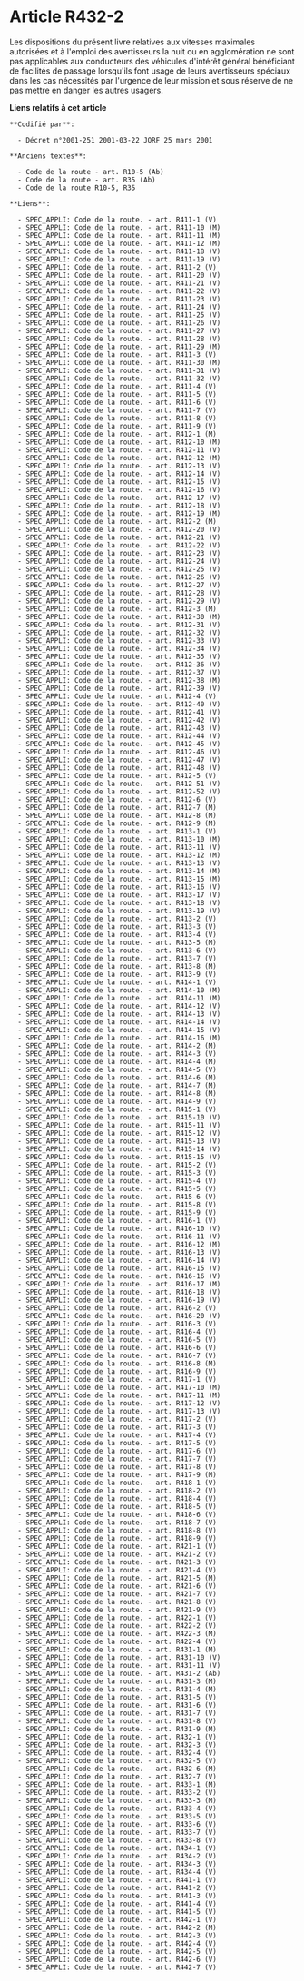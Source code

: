 # Article R432-2

Les dispositions du présent livre relatives aux vitesses maximales autorisées et à l'emploi des avertisseurs la nuit ou en
agglomération ne sont pas applicables aux conducteurs des véhicules d'intérêt général bénéficiant de facilités de passage
lorsqu'ils font usage de leurs avertisseurs spéciaux dans les cas nécessités par l'urgence de leur mission et sous réserve de
ne pas mettre en danger les autres usagers.

**Liens relatifs à cet article**

	**Codifié par**:

	  - Décret n°2001-251 2001-03-22 JORF 25 mars 2001

	**Anciens textes**:

	  - Code de la route - art. R10-5 (Ab)
	  - Code de la route - art. R35 (Ab)
	  - Code de la route R10-5, R35

	**Liens**:

	  - SPEC_APPLI: Code de la route. - art. R411-1 (V)
	  - SPEC_APPLI: Code de la route. - art. R411-10 (M)
	  - SPEC_APPLI: Code de la route. - art. R411-11 (M)
	  - SPEC_APPLI: Code de la route. - art. R411-12 (M)
	  - SPEC_APPLI: Code de la route. - art. R411-18 (V)
	  - SPEC_APPLI: Code de la route. - art. R411-19 (V)
	  - SPEC_APPLI: Code de la route. - art. R411-2 (V)
	  - SPEC_APPLI: Code de la route. - art. R411-20 (V)
	  - SPEC_APPLI: Code de la route. - art. R411-21 (V)
	  - SPEC_APPLI: Code de la route. - art. R411-22 (V)
	  - SPEC_APPLI: Code de la route. - art. R411-23 (V)
	  - SPEC_APPLI: Code de la route. - art. R411-24 (V)
	  - SPEC_APPLI: Code de la route. - art. R411-25 (V)
	  - SPEC_APPLI: Code de la route. - art. R411-26 (V)
	  - SPEC_APPLI: Code de la route. - art. R411-27 (V)
	  - SPEC_APPLI: Code de la route. - art. R411-28 (V)
	  - SPEC_APPLI: Code de la route. - art. R411-29 (M)
	  - SPEC_APPLI: Code de la route. - art. R411-3 (V)
	  - SPEC_APPLI: Code de la route. - art. R411-30 (M)
	  - SPEC_APPLI: Code de la route. - art. R411-31 (V)
	  - SPEC_APPLI: Code de la route. - art. R411-32 (V)
	  - SPEC_APPLI: Code de la route. - art. R411-4 (V)
	  - SPEC_APPLI: Code de la route. - art. R411-5 (V)
	  - SPEC_APPLI: Code de la route. - art. R411-6 (V)
	  - SPEC_APPLI: Code de la route. - art. R411-7 (V)
	  - SPEC_APPLI: Code de la route. - art. R411-8 (V)
	  - SPEC_APPLI: Code de la route. - art. R411-9 (V)
	  - SPEC_APPLI: Code de la route. - art. R412-1 (M)
	  - SPEC_APPLI: Code de la route. - art. R412-10 (M)
	  - SPEC_APPLI: Code de la route. - art. R412-11 (V)
	  - SPEC_APPLI: Code de la route. - art. R412-12 (M)
	  - SPEC_APPLI: Code de la route. - art. R412-13 (V)
	  - SPEC_APPLI: Code de la route. - art. R412-14 (V)
	  - SPEC_APPLI: Code de la route. - art. R412-15 (V)
	  - SPEC_APPLI: Code de la route. - art. R412-16 (V)
	  - SPEC_APPLI: Code de la route. - art. R412-17 (V)
	  - SPEC_APPLI: Code de la route. - art. R412-18 (V)
	  - SPEC_APPLI: Code de la route. - art. R412-19 (M)
	  - SPEC_APPLI: Code de la route. - art. R412-2 (M)
	  - SPEC_APPLI: Code de la route. - art. R412-20 (V)
	  - SPEC_APPLI: Code de la route. - art. R412-21 (V)
	  - SPEC_APPLI: Code de la route. - art. R412-22 (V)
	  - SPEC_APPLI: Code de la route. - art. R412-23 (V)
	  - SPEC_APPLI: Code de la route. - art. R412-24 (V)
	  - SPEC_APPLI: Code de la route. - art. R412-25 (V)
	  - SPEC_APPLI: Code de la route. - art. R412-26 (V)
	  - SPEC_APPLI: Code de la route. - art. R412-27 (V)
	  - SPEC_APPLI: Code de la route. - art. R412-28 (V)
	  - SPEC_APPLI: Code de la route. - art. R412-29 (V)
	  - SPEC_APPLI: Code de la route. - art. R412-3 (M)
	  - SPEC_APPLI: Code de la route. - art. R412-30 (M)
	  - SPEC_APPLI: Code de la route. - art. R412-31 (V)
	  - SPEC_APPLI: Code de la route. - art. R412-32 (V)
	  - SPEC_APPLI: Code de la route. - art. R412-33 (V)
	  - SPEC_APPLI: Code de la route. - art. R412-34 (V)
	  - SPEC_APPLI: Code de la route. - art. R412-35 (V)
	  - SPEC_APPLI: Code de la route. - art. R412-36 (V)
	  - SPEC_APPLI: Code de la route. - art. R412-37 (V)
	  - SPEC_APPLI: Code de la route. - art. R412-38 (M)
	  - SPEC_APPLI: Code de la route. - art. R412-39 (V)
	  - SPEC_APPLI: Code de la route. - art. R412-4 (V)
	  - SPEC_APPLI: Code de la route. - art. R412-40 (V)
	  - SPEC_APPLI: Code de la route. - art. R412-41 (V)
	  - SPEC_APPLI: Code de la route. - art. R412-42 (V)
	  - SPEC_APPLI: Code de la route. - art. R412-43 (V)
	  - SPEC_APPLI: Code de la route. - art. R412-44 (V)
	  - SPEC_APPLI: Code de la route. - art. R412-45 (V)
	  - SPEC_APPLI: Code de la route. - art. R412-46 (V)
	  - SPEC_APPLI: Code de la route. - art. R412-47 (V)
	  - SPEC_APPLI: Code de la route. - art. R412-48 (V)
	  - SPEC_APPLI: Code de la route. - art. R412-5 (V)
	  - SPEC_APPLI: Code de la route. - art. R412-51 (V)
	  - SPEC_APPLI: Code de la route. - art. R412-52 (V)
	  - SPEC_APPLI: Code de la route. - art. R412-6 (V)
	  - SPEC_APPLI: Code de la route. - art. R412-7 (M)
	  - SPEC_APPLI: Code de la route. - art. R412-8 (M)
	  - SPEC_APPLI: Code de la route. - art. R412-9 (M)
	  - SPEC_APPLI: Code de la route. - art. R413-1 (V)
	  - SPEC_APPLI: Code de la route. - art. R413-10 (M)
	  - SPEC_APPLI: Code de la route. - art. R413-11 (V)
	  - SPEC_APPLI: Code de la route. - art. R413-12 (M)
	  - SPEC_APPLI: Code de la route. - art. R413-13 (V)
	  - SPEC_APPLI: Code de la route. - art. R413-14 (M)
	  - SPEC_APPLI: Code de la route. - art. R413-15 (M)
	  - SPEC_APPLI: Code de la route. - art. R413-16 (V)
	  - SPEC_APPLI: Code de la route. - art. R413-17 (V)
	  - SPEC_APPLI: Code de la route. - art. R413-18 (V)
	  - SPEC_APPLI: Code de la route. - art. R413-19 (V)
	  - SPEC_APPLI: Code de la route. - art. R413-2 (V)
	  - SPEC_APPLI: Code de la route. - art. R413-3 (V)
	  - SPEC_APPLI: Code de la route. - art. R413-4 (V)
	  - SPEC_APPLI: Code de la route. - art. R413-5 (M)
	  - SPEC_APPLI: Code de la route. - art. R413-6 (V)
	  - SPEC_APPLI: Code de la route. - art. R413-7 (V)
	  - SPEC_APPLI: Code de la route. - art. R413-8 (M)
	  - SPEC_APPLI: Code de la route. - art. R413-9 (V)
	  - SPEC_APPLI: Code de la route. - art. R414-1 (V)
	  - SPEC_APPLI: Code de la route. - art. R414-10 (M)
	  - SPEC_APPLI: Code de la route. - art. R414-11 (M)
	  - SPEC_APPLI: Code de la route. - art. R414-12 (V)
	  - SPEC_APPLI: Code de la route. - art. R414-13 (V)
	  - SPEC_APPLI: Code de la route. - art. R414-14 (V)
	  - SPEC_APPLI: Code de la route. - art. R414-15 (V)
	  - SPEC_APPLI: Code de la route. - art. R414-16 (M)
	  - SPEC_APPLI: Code de la route. - art. R414-2 (M)
	  - SPEC_APPLI: Code de la route. - art. R414-3 (V)
	  - SPEC_APPLI: Code de la route. - art. R414-4 (M)
	  - SPEC_APPLI: Code de la route. - art. R414-5 (V)
	  - SPEC_APPLI: Code de la route. - art. R414-6 (M)
	  - SPEC_APPLI: Code de la route. - art. R414-7 (M)
	  - SPEC_APPLI: Code de la route. - art. R414-8 (M)
	  - SPEC_APPLI: Code de la route. - art. R414-9 (V)
	  - SPEC_APPLI: Code de la route. - art. R415-1 (V)
	  - SPEC_APPLI: Code de la route. - art. R415-10 (V)
	  - SPEC_APPLI: Code de la route. - art. R415-11 (V)
	  - SPEC_APPLI: Code de la route. - art. R415-12 (V)
	  - SPEC_APPLI: Code de la route. - art. R415-13 (V)
	  - SPEC_APPLI: Code de la route. - art. R415-14 (V)
	  - SPEC_APPLI: Code de la route. - art. R415-15 (V)
	  - SPEC_APPLI: Code de la route. - art. R415-2 (V)
	  - SPEC_APPLI: Code de la route. - art. R415-3 (V)
	  - SPEC_APPLI: Code de la route. - art. R415-4 (V)
	  - SPEC_APPLI: Code de la route. - art. R415-5 (V)
	  - SPEC_APPLI: Code de la route. - art. R415-6 (V)
	  - SPEC_APPLI: Code de la route. - art. R415-8 (V)
	  - SPEC_APPLI: Code de la route. - art. R415-9 (V)
	  - SPEC_APPLI: Code de la route. - art. R416-1 (V)
	  - SPEC_APPLI: Code de la route. - art. R416-10 (V)
	  - SPEC_APPLI: Code de la route. - art. R416-11 (V)
	  - SPEC_APPLI: Code de la route. - art. R416-12 (M)
	  - SPEC_APPLI: Code de la route. - art. R416-13 (V)
	  - SPEC_APPLI: Code de la route. - art. R416-14 (V)
	  - SPEC_APPLI: Code de la route. - art. R416-15 (V)
	  - SPEC_APPLI: Code de la route. - art. R416-16 (V)
	  - SPEC_APPLI: Code de la route. - art. R416-17 (M)
	  - SPEC_APPLI: Code de la route. - art. R416-18 (V)
	  - SPEC_APPLI: Code de la route. - art. R416-19 (V)
	  - SPEC_APPLI: Code de la route. - art. R416-2 (V)
	  - SPEC_APPLI: Code de la route. - art. R416-20 (V)
	  - SPEC_APPLI: Code de la route. - art. R416-3 (V)
	  - SPEC_APPLI: Code de la route. - art. R416-4 (V)
	  - SPEC_APPLI: Code de la route. - art. R416-5 (V)
	  - SPEC_APPLI: Code de la route. - art. R416-6 (V)
	  - SPEC_APPLI: Code de la route. - art. R416-7 (V)
	  - SPEC_APPLI: Code de la route. - art. R416-8 (M)
	  - SPEC_APPLI: Code de la route. - art. R416-9 (V)
	  - SPEC_APPLI: Code de la route. - art. R417-1 (V)
	  - SPEC_APPLI: Code de la route. - art. R417-10 (M)
	  - SPEC_APPLI: Code de la route. - art. R417-11 (M)
	  - SPEC_APPLI: Code de la route. - art. R417-12 (V)
	  - SPEC_APPLI: Code de la route. - art. R417-13 (V)
	  - SPEC_APPLI: Code de la route. - art. R417-2 (V)
	  - SPEC_APPLI: Code de la route. - art. R417-3 (V)
	  - SPEC_APPLI: Code de la route. - art. R417-4 (V)
	  - SPEC_APPLI: Code de la route. - art. R417-5 (V)
	  - SPEC_APPLI: Code de la route. - art. R417-6 (V)
	  - SPEC_APPLI: Code de la route. - art. R417-7 (V)
	  - SPEC_APPLI: Code de la route. - art. R417-8 (V)
	  - SPEC_APPLI: Code de la route. - art. R417-9 (M)
	  - SPEC_APPLI: Code de la route. - art. R418-1 (V)
	  - SPEC_APPLI: Code de la route. - art. R418-2 (V)
	  - SPEC_APPLI: Code de la route. - art. R418-4 (V)
	  - SPEC_APPLI: Code de la route. - art. R418-5 (V)
	  - SPEC_APPLI: Code de la route. - art. R418-6 (V)
	  - SPEC_APPLI: Code de la route. - art. R418-7 (V)
	  - SPEC_APPLI: Code de la route. - art. R418-8 (V)
	  - SPEC_APPLI: Code de la route. - art. R418-9 (V)
	  - SPEC_APPLI: Code de la route. - art. R421-1 (V)
	  - SPEC_APPLI: Code de la route. - art. R421-2 (V)
	  - SPEC_APPLI: Code de la route. - art. R421-3 (V)
	  - SPEC_APPLI: Code de la route. - art. R421-4 (V)
	  - SPEC_APPLI: Code de la route. - art. R421-5 (M)
	  - SPEC_APPLI: Code de la route. - art. R421-6 (V)
	  - SPEC_APPLI: Code de la route. - art. R421-7 (V)
	  - SPEC_APPLI: Code de la route. - art. R421-8 (V)
	  - SPEC_APPLI: Code de la route. - art. R421-9 (V)
	  - SPEC_APPLI: Code de la route. - art. R422-1 (V)
	  - SPEC_APPLI: Code de la route. - art. R422-2 (V)
	  - SPEC_APPLI: Code de la route. - art. R422-3 (M)
	  - SPEC_APPLI: Code de la route. - art. R422-4 (V)
	  - SPEC_APPLI: Code de la route. - art. R431-1 (M)
	  - SPEC_APPLI: Code de la route. - art. R431-10 (V)
	  - SPEC_APPLI: Code de la route. - art. R431-11 (V)
	  - SPEC_APPLI: Code de la route. - art. R431-2 (Ab)
	  - SPEC_APPLI: Code de la route. - art. R431-3 (M)
	  - SPEC_APPLI: Code de la route. - art. R431-4 (M)
	  - SPEC_APPLI: Code de la route. - art. R431-5 (V)
	  - SPEC_APPLI: Code de la route. - art. R431-6 (V)
	  - SPEC_APPLI: Code de la route. - art. R431-7 (V)
	  - SPEC_APPLI: Code de la route. - art. R431-8 (V)
	  - SPEC_APPLI: Code de la route. - art. R431-9 (M)
	  - SPEC_APPLI: Code de la route. - art. R432-1 (V)
	  - SPEC_APPLI: Code de la route. - art. R432-3 (V)
	  - SPEC_APPLI: Code de la route. - art. R432-4 (V)
	  - SPEC_APPLI: Code de la route. - art. R432-5 (V)
	  - SPEC_APPLI: Code de la route. - art. R432-6 (M)
	  - SPEC_APPLI: Code de la route. - art. R432-7 (V)
	  - SPEC_APPLI: Code de la route. - art. R433-1 (M)
	  - SPEC_APPLI: Code de la route. - art. R433-2 (V)
	  - SPEC_APPLI: Code de la route. - art. R433-3 (M)
	  - SPEC_APPLI: Code de la route. - art. R433-4 (V)
	  - SPEC_APPLI: Code de la route. - art. R433-5 (V)
	  - SPEC_APPLI: Code de la route. - art. R433-6 (V)
	  - SPEC_APPLI: Code de la route. - art. R433-7 (V)
	  - SPEC_APPLI: Code de la route. - art. R433-8 (V)
	  - SPEC_APPLI: Code de la route. - art. R434-1 (V)
	  - SPEC_APPLI: Code de la route. - art. R434-2 (V)
	  - SPEC_APPLI: Code de la route. - art. R434-3 (V)
	  - SPEC_APPLI: Code de la route. - art. R434-4 (V)
	  - SPEC_APPLI: Code de la route. - art. R441-1 (V)
	  - SPEC_APPLI: Code de la route. - art. R441-2 (V)
	  - SPEC_APPLI: Code de la route. - art. R441-3 (V)
	  - SPEC_APPLI: Code de la route. - art. R441-4 (V)
	  - SPEC_APPLI: Code de la route. - art. R441-5 (V)
	  - SPEC_APPLI: Code de la route. - art. R442-1 (V)
	  - SPEC_APPLI: Code de la route. - art. R442-2 (M)
	  - SPEC_APPLI: Code de la route. - art. R442-3 (V)
	  - SPEC_APPLI: Code de la route. - art. R442-4 (V)
	  - SPEC_APPLI: Code de la route. - art. R442-5 (V)
	  - SPEC_APPLI: Code de la route. - art. R442-6 (V)
	  - SPEC_APPLI: Code de la route. - art. R442-7 (V)
